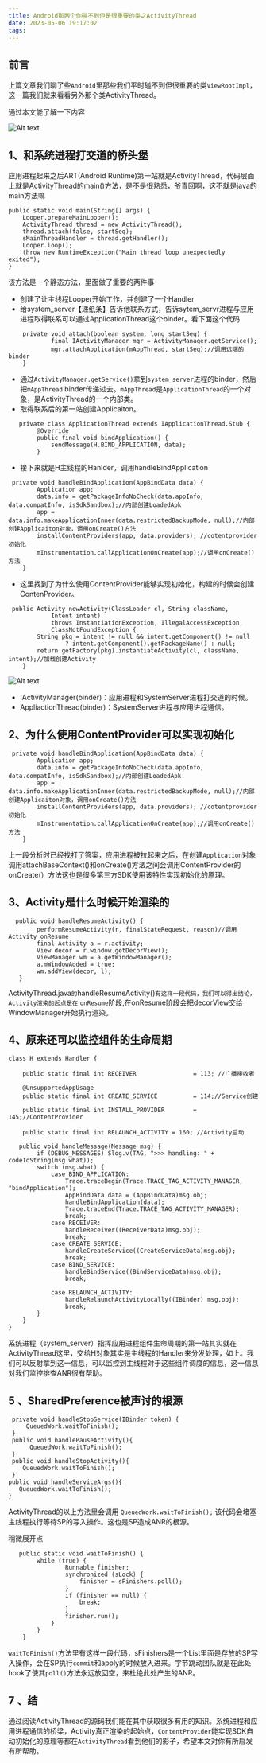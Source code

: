 ```yaml
---
title: Android那两个你碰不到但是很重要的类之ActivityThread
date: 2023-05-06 19:17:02
tags:
---
```


## **前言**

上篇文章我们聊了些`Android`里那些我们平时碰不到但很重要的类`ViewRootImpl`，这一篇我们就来看看另外那个类ActivityThread。

通过本文能了解一下内容

![Alt text](/images/1681706186368_.pic.jpg)

  


## **1、和系统进程打交道的桥头堡**

应用进程起来之后ART(Android Runtime)第一站就是ActivityThread，代码层面上就是ActivityThread的main()方法，是不是很熟悉，爷青回啊，这不就是java的main方法嘛

```
public static void main(String[] args) {
    Looper.prepareMainLooper();
    ActivityThread thread = new ActivityThread();
    thread.attach(false, startSeq);
    sMainThreadHandler = thread.getHandler();
    Looper.loop();
    throw new RuntimeException("Main thread loop unexpectedly exited");
}
```

该方法是一个静态方法，里面做了重要的两件事

-   创建了让主线程Looper开始工作，并创建了一个Handler
-   给system_server【递纸条】告诉他联系方式，告诉sytem_servr进程与应用进程取得联系可以通过ApplicationThread这个binder。看下面这个代码

```
    private void attach(boolean system, long startSeq) {
            final IActivityManager mgr = ActivityManager.getService();
            mgr.attachApplication(mAppThread, startSeq);//调用远端的binder
    }
```

-   通过`ActivityManager.getService()`拿到`system_server`进程的binder，然后把`mAppThread` binder传递过去。`mAppThread`是`ApplicationThread`的一个对象，是ActivityThread的一个内部类。
-   取得联系后的第一站创建Applicaiton。

```
   private class ApplicationThread extends IApplicationThread.Stub {
        @Override
        public final void bindApplication() {
            sendMessage(H.BIND_APPLICATION, data);
        }
```

-   接下来就是H主线程的Hanlder，调用handleBindApplication

```
 private void handleBindApplication(AppBindData data) {
        Application app;
        data.info = getPackageInfoNoCheck(data.appInfo, data.compatInfo, isSdkSandbox);//内部创建LoadedApk
        app = data.info.makeApplicationInner(data.restrictedBackupMode, null);//内部创建Applicaiton对象，调用onCreate()方法
        installContentProviders(app, data.providers); //cotentprovider初始化
        mInstrumentation.callApplicationOnCreate(app);//调用onCreate()方法
    }
```

-   这里找到了为什么使用ContentProvider能够实现初始化，构建的时候会创建ContenProvider。

```
 public Activity newActivity(ClassLoader cl, String className,
            Intent intent)
            throws InstantiationException, IllegalAccessException,
            ClassNotFoundException {
        String pkg = intent != null && intent.getComponent() != null
                ? intent.getComponent().getPackageName() : null;
        return getFactory(pkg).instantiateActivity(cl, className, intent);//加载创建Activity
    }
```

![Alt text](/images/k3u1fbpfcp-zoom-1.png)

-   IActivityManager(binder)：应用进程和SystemServer进程打交道的时候。
-   AppliactionThread(binder)：SystemServer进程与应用进程通信。

## **2、为什么使用ContentProvider可以实现初始化**

```
 private void handleBindApplication(AppBindData data) {
        Application app;
        data.info = getPackageInfoNoCheck(data.appInfo, data.compatInfo, isSdkSandbox);//内部创建LoadedApk
        app = data.info.makeApplicationInner(data.restrictedBackupMode, null);//内部创建Applicaiton对象，调用onCreate()方法
        installContentProviders(app, data.providers); //cotentprovider初始化
        mInstrumentation.callApplicationOnCreate(app);//调用onCreate()方法
    }
```

  


上一段分析时已经找打了答案，应用进程被拉起来之后，在创建`Application`对象调用attachBaseContext()和onCreate()方法之间会调用ContentProvider的onCreate(）方法这也是很多第三方SDK使用该特性实现初始化的原理。

## **3、Activity是什么时候开始渲染的**

```
  public void handleResumeActivity() {
        performResumeActivity(r, finalStateRequest, reason)//调用Activity onResume
        final Activity a = r.activity;
        View decor = r.window.getDecorView();
        ViewManager wm = a.getWindowManager();
        a.mWindowAdded = true;
        wm.addView(decor, l);
   }
```

ActivityThread.java`的`handleResumeActivity()`有这样一段代码，我们可以得出结论，Activity渲染的起点是在` `onResume`阶段,在onResume阶段会把decorView交给WindowManager开始执行渲染。

## **4、原来还可以监控组件的生命周期**

```
class H extends Handler {
  
    public static final int RECEIVER                = 113; //广播接收者
  
    @UnsupportedAppUsage
    public static final int CREATE_SERVICE          = 114;//Service创建
  
    public static final int INSTALL_PROVIDER        = 145;//ContentProvider
  
    public static final int RELAUNCH_ACTIVITY = 160; //Activity启动
  
   public void handleMessage(Message msg) {
        if (DEBUG_MESSAGES) Slog.v(TAG, ">>> handling: " + codeToString(msg.what));
        switch (msg.what) {
            case BIND_APPLICATION:
                Trace.traceBegin(Trace.TRACE_TAG_ACTIVITY_MANAGER, "bindApplication");
                AppBindData data = (AppBindData)msg.obj;
                handleBindApplication(data);
                Trace.traceEnd(Trace.TRACE_TAG_ACTIVITY_MANAGER);
                break;
            case RECEIVER:
                handleReceiver((ReceiverData)msg.obj);
                break;
            case CREATE_SERVICE:
                handleCreateService((CreateServiceData)msg.obj);
                break;
            case BIND_SERVICE:
                handleBindService((BindServiceData)msg.obj);
                break;
                
            case RELAUNCH_ACTIVITY:
                handleRelaunchActivityLocally((IBinder) msg.obj);
                break;
        }
    }
}
```

系统进程（system_server）指挥应用进程组件生命周期的第一站其实就在ActivityThread这里，交给H对象其实是主线程的Handler来分发处理，如上。我们可以反射拿到这一信息，可以监控到主线程对于这些组件调度的信息，这一信息对我们监控排查ANR很有帮助。

## **5 、SharedPreference被声讨的根源**

```
 private void handleStopService(IBinder token) {
     QueuedWork.waitToFinish();      
 }
 public void handlePauseActivity(){
      QueuedWork.waitToFinish(); 
 }
 public void handleStopActivity(){
    QueuedWork.waitToFinish(); 
 }
public void handleServiceArgs(){
   QueuedWork.waitToFinish(); 
}
```

ActivityThread的以上方法里会调用 `QueuedWork.waitToFinish();` 该代码会堵塞主线程执行等待SP的写入操作。这也是SP造成ANR的根源。

稍微展开点

  


```
   public static void waitToFinish() {
        while (true) {
                Runnable finisher;
                synchronized (sLock) {
                    finisher = sFinishers.poll();
                }
                if (finisher == null) {
                    break;
                }
                finisher.run();
            }
        } 
    }
```

  


`waitToFinish()`方法里有这样一段代码，sFinishers是一个List里面是存放的SP写入操作，会在SP执行`commit`和apply的时候放入进来。字节跳动团队就是在此处hook了使其`poll()`方法永远放回空，来杜绝此处产生的ANR。

## **7 、结**

通过阅读ActivityThread的源码我们能在其中获取很多有用的知识。系统进程和应用进程通信的桥梁，Activity真正渲染的起始点，`ContentProvider`能实现SDK自动初始化的原理等都在`ActivityThread`看到他们的影子，希望本文对你有所启发有所帮助。